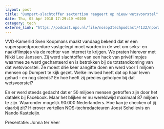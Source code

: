 ```yaml
---
layout: post
title: "Dumpert-slachtoffer sextortion reageert op nieuw wetsvoorstel"
date: Thu, 05 Apr 2018 17:29:49 +0200
category: tech
externe_link: "https://podcast.npo.nl/file/nosop3techpodcast/4132/nporadio1_nosop3techpodcast_20180405_dumpert-slachtoffer-sextortion-reageert-op-nieuw-wetsvoorstel.mp3"
---
```


VVD-Kamerlid Sven Koopmans maakt vandaag bekend dat er een superspoedprocedure vastgelegd moet worden in de wet om seks- en naaktfilmpjes via de rechter van internet te krijgen. We praten hierover met Nikki Lee Janssen. Zij werd slachtoffer van een hack van privéfilmpjes waarmee ze werd gechanteerd en is betrokken bij de totstandkoming van dat wetsvoorstel.
Ze moest drie keer aangifte doen en werd voor 1 miljoen mensen op Dumpert te kijk gezet. Welke invloed heeft dat op haar leven gehad - en nog steeds? En hoe heeft zij precies geholpen bij dat wetsvoorstel?

En er werd steeds gedacht dat er 50 miljoen mensen getroffen zijn door het datalek bij Facebook. Maar het blijken er nu wereldwijd maximaal 87 miljoen te zijn. Waaronder mogelijk 90.000 Nederlanders. Hoe kan je checken of jij daarbij zit? Hierover vertellen NOS-techredacteuren Joost Schellevis en Nando Kasteleijn.

Presentatie: Jonna ter Veer<img src="http://feeds.feedburner.com/~r/nosop3-tech-podcast/~4/DfB4nqCdWXc" height="1" width="1" alt=""/>
